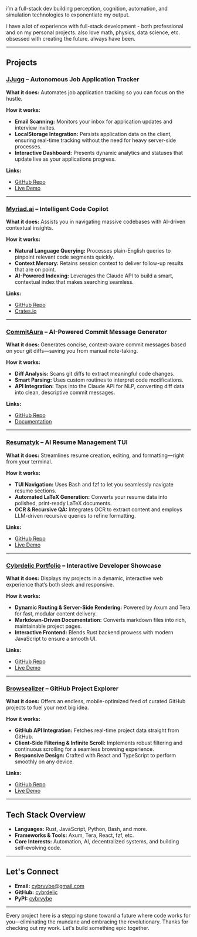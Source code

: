 i’m a full-stack dev building perception, cognition, automation, and simulation technologies to exponentiate my output. 

i have a lot of experience with full-stack development - both professional and on my personal projects. 
also love math, physics, data science, etc. 
obsessed with creating the future. always have been.

---

## Projects

### [JJugg](https://github.com/cybrdelic/jjugg) – Autonomous Job Application Tracker

**What it does:**
Automates job application tracking so you can focus on the hustle.

**How it works:**
- **Email Scanning:** Monitors your inbox for application updates and interview invites.
- **LocalStorage Integration:** Persists application data on the client, ensuring real-time tracking without the need for heavy server-side processes.
- **Interactive Dashboard:** Presents dynamic analytics and statuses that update live as your applications progress.

**Links:**
- [GitHub Repo](https://github.com/cybrdelic/jjugg)
- [Live Demo](https://jjugg.example.com)

---

### [Myriad.ai](https://github.com/cybrdelic/myriad) – Intelligent Code Copilot

**What it does:**
Assists you in navigating massive codebases with AI-driven contextual insights.

**How it works:**
- **Natural Language Querying:** Processes plain-English queries to pinpoint relevant code segments quickly.
- **Context Memory:** Retains session context to deliver follow-up results that are on point.
- **AI-Powered Indexing:** Leverages the Claude API to build a smart, contextual index that makes searching seamless.

**Links:**
- [GitHub Repo](https://github.com/cybrdelic/myriad)
- [Crates.io](https://crates.io/crates/myriad)

---

### [CommitAura](https://github.com/cybrdelic/commitaura) – AI-Powered Commit Message Generator

**What it does:**
Generates concise, context-aware commit messages based on your git diffs—saving you from manual note-taking.

**How it works:**
- **Diff Analysis:** Scans git diffs to extract meaningful code changes.
- **Smart Parsing:** Uses custom routines to interpret code modifications.
- **API Integration:** Taps into the Claude API for NLP, converting diff data into clean, descriptive commit messages.

**Links:**
- [GitHub Repo](https://github.com/cybrdelic/commitaura)
- [Documentation](https://docs.commitaura.dev)

---

### [Resumatyk](https://github.com/cybrdelic/resumatyk) – AI Resume Management TUI

**What it does:**
Streamlines resume creation, editing, and formatting—right from your terminal.

**How it works:**
- **TUI Navigation:** Uses Bash and fzf to let you seamlessly navigate resume sections.
- **Automated LaTeX Generation:** Converts your resume data into polished, print-ready LaTeX documents.
- **OCR & Recursive QA:** Integrates OCR to extract content and employs LLM-driven recursive queries to refine formatting.

**Links:**
- [GitHub Repo](https://github.com/cybrdelic/resumatyk)
- [Live Demo](https://resumatyk.example.com)

---

### [Cybrdelic Portfolio](https://github.com/cybrdelic/cybrdelic-portfolio) – Interactive Developer Showcase

**What it does:**
Displays my projects in a dynamic, interactive web experience that’s both sleek and responsive.

**How it works:**
- **Dynamic Routing & Server-Side Rendering:** Powered by Axum and Tera for fast, modular content delivery.
- **Markdown-Driven Documentation:** Converts markdown files into rich, maintainable project pages.
- **Interactive Frontend:** Blends Rust backend prowess with modern JavaScript to ensure a smooth UI.

**Links:**
- [GitHub Repo](https://github.com/cybrdelic/cybrdelic-portfolio)
- [Live Demo](https://cybrdelic-portfolio.example.com)

---

### [Browsealizer](https://github.com/cybrdelic/browsealizer) – GitHub Project Explorer

**What it does:**
Offers an endless, mobile-optimized feed of curated GitHub projects to fuel your next big idea.

**How it works:**
- **GitHub API Integration:** Fetches real-time project data straight from GitHub.
- **Client-Side Filtering & Infinite Scroll:** Implements robust filtering and continuous scrolling for a seamless browsing experience.
- **Responsive Design:** Crafted with React and TypeScript to perform smoothly on any device.

**Links:**
- [GitHub Repo](https://github.com/cybrdelic/browsealizer)
- [Live Demo](https://browsealizer.example.com)

---

## Tech Stack Overview

- **Languages:** Rust, JavaScript, Python, Bash, and more.
- **Frameworks & Tools:** Axum, Tera, React, fzf, etc.
- **Core Interests:** Automation, AI, decentralized systems, and building self-evolving code.

---

## Let's Connect

- **Email:** [cybrvybe@gmail.com](mailto:cybrvybe@gmail.com)
- **GitHub:** [cybrdelic](https://github.com/cybrdelic)
- **PyPI:** [cybrvybe](https://pypi.org/user/cybrvybe/)

---

Every project here is a stepping stone toward a future where code works for you—eliminating the mundane and embracing the revolutionary. Thanks for checking out my work. Let's build something epic together.
